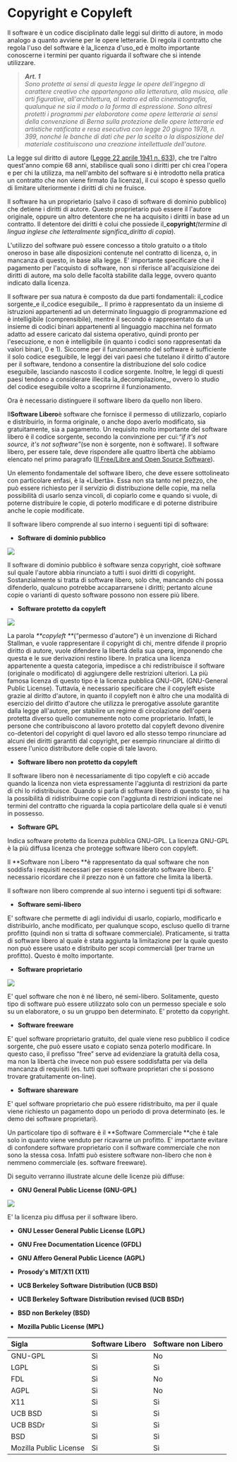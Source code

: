 # Copyright e Copyleft

Il software è un codice disciplinato dalle leggi sul diritto di autore, in modo analogo a quanto avviene per le opere letterarie. Di regola il contratto che regola l'uso del software è la\_licenza d'uso\_ed è molto importante conoscerne i termini per quanto riguarda il software che si intende utilizzare.

> _**Art. 1**_  
> _Sono protette ai sensi di questa legge le opere dell'ingegno di carattere creativo che appartengono alla letteratura, alla musica, alle arti figurative, all'architettura, al teatro ed alla cinematografia, qualunque ne sia il modo o la forma di espressione. Sono altresì protetti i programmi per elaboratore come opere letterarie ai sensi della convenzione di Berna sulla protezione delle opere letterarie ed artistiche ratificata e resa esecutiva con legge 20 giugno 1978, n. 399, nonché le banche di dati che per la scelta o la disposizione del materiale costituiscono una creazione intellettuale dell'autore._

La legge sul diritto di autore \([Legge 22 aprile 1941 n. 633](http://www.interlex.it/testi/l41_633.htm)\), che tre l'altro quest'anno compie 68 anni, stabilisce quali sono i diritti per chi crea l'opera e per chi la utilizza, ma nell'ambito del software si è introdotto nella pratica un contratto che non viene firmato \(la licenza\), il cui scopo è spesso quello di limitare ulteriormente i diritti di chi ne fruisce.

Il software ha un proprietario \(salvo il caso di software di dominio pubblico\) che detiene i diritti di autore. Questo proprietario può essere il l'autore originale, oppure un altro detentore che ne ha acquisito i diritti in base ad un contratto. Il detentore dei diritti è colui che possiede il_**copyright**_\(termine di lingua inglese che letteralmente significa_diritto di copia_\).

L'utilizzo del software può essere concesso a titolo gratuito o a titolo oneroso in base alle disposizioni contenute nel contratto di licenza, o, in mancanza di questo, in base alla legge. E' importante specificare che il pagamento per l'acquisto di software, non si riferisce all'acquisizione dei diritti di autore, ma solo delle facoltà stabilite dalla legge, ovvero quanto indicato dalla licenza.

Il software per sua natura è composto da due parti fondamentali: il_codice sorgente\_e il\_codice eseguibile_. Il primo è rappresentato da un insieme di istruzioni appartenenti ad un determinato linguaggio di programmazione ed è intelligibile \(comprensibile\), mentre il secondo è rappresentato da un insieme di codici binari appartenenti al linguaggio macchina nel formato adatto ad essere caricato dal sistema operativo, quindi pronto per l'esecuzione, e non è intelligibile \(in quanto i codici sono rappresentati da valori binari, 0 e 1\). Siccome per il funzionamento del software è sufficiente il solo codice eseguibile, le leggi dei vari paesi che tutelano il diritto d'autore per il software, tendono a consentire la distribuzione del solo codice eseguibile, lasciando nascosto il codice sorgente. Inoltre, le leggi di questi paesi tendono a considerare illecita la_decompilazione_, ovvero lo studio del codice eseguibile volto a scoprirne il funzionamento.

Ora è necessario distinguere il software libero da quello non libero.

Il**Software Libero**è software che fornisce il permesso di utilizzarlo, copiarlo e distribuirlo, in forma originale, o anche dopo averlo modificato, sia gratuitamente, sia a pagamento. Un requisito molto importante del software libero è il codice sorgente, secondo la convinzione per cui:_“if it's not source, it's not software”_\(se non è sorgente, non è software\). Il software libero, per essere tale, deve rispondere alle quattro libertà che abbiamo elencato nel primo paragrafo \([Il Free/Libre and Open Source Software](http://theopensourcepa.altervista.org/doku.php?id=open_source#il_free_libre_and_open_source_software)\).

Un elemento fondamentale del software libero, che deve essere sottolineato con particolare enfasi, è la «Libertà». Essa non sta tanto nel prezzo, che può essere richiesto per il servizio di distribuzione delle copie, ma nella possibilità di usarlo senza vincoli, di copiarlo come e quando si vuole, di poterne distribuire le copie, di poterlo modificare e di poterne distribuire anche le copie modificate.

Il software libero comprende al suo interno i seguenti tipi di software:

* **Software di dominio pubblico**

![](/assets/196px-pd-icon.svg.png)

Il software di dominio pubblico è software senza copyright, cioè software sul quale l'autore abbia rinunciato a tutti i suoi diritti di copyright. Sostanzialmente si tratta di software libero, solo che, mancando chi possa difenderlo, qualcuno potrebbe accaparrarsene i diritti; pertanto alcune copie o varianti di questo software possono non essere più libere.

* **Software protetto da copyleft**

![](/assets/logo-c.png)

La parola _**copyleft **_\(“permesso d'autore”\) è un invenzione di Richard Stallman, e vuole rappresentare il copyright di chi, mentre difende il proprio diritto di autore, vuole difendere la libertà della sua opera, imponendo che questa e le sue derivazioni restino libere. In pratica una licenza appartenente a questa categoria, impedisce a chi redistribuisce il software \(originale o modificato\) di aggiungere delle restrizioni ulteriori. La più famosa licenza di questo tipo è la licenza pubblica GNU-GPL \(GNU-General Public License\). Tuttavia, è necessario specificare che il copyleft esiste grazie al diritto d'autore, in quanto il copyleft non è altro che una modalità di esercizio del diritto d'autore che utilizza le prerogative assolute garantite dalla legge all'autore, per stabilire un regime di circolazione dell'opera protetta diverso quello comunemente noto come proprietario. Infatti, le persone che contribuiscono al lavoro protetto dal copyleft devono divenire co-detentori del copyright di quel lavoro ed allo stesso tempo rinunciare ad alcuni dei diritti garantiti dal copyright, per esempio rinunciare al diritto di essere l'unico distributore delle copie di tale lavoro.

* **Software libero non protetto da copyleft**

Il software libero non è necessariamente di tipo copyleft e ciò accade quando la licenza non vieta espressamente l'aggiunta di restrizioni da parte di chi lo ridistribuisce. Quando si parla di software libero di questo tipo, si ha la possibilità di ridistribuirne copie con l'aggiunta di restrizioni indicate nei termini del contratto che riguarda la copia particolare della quale si è venuti in possesso.

* **Software GPL**

Indica software protetto da licenza pubblica GNU-GPL. La licenza GNU-GPL è la più diffusa licenza che protegge software libero con copyleft.

Il **Software non Libero **è rappresentato da qual software che non soddisfa i requisiti necessari per essere considerato software libero. E' necessario ricordare che il prezzo non è un fattore che limita la libertà.

Il software non libero comprende al suo interno i seguenti tipi di software:

* **Software semi-libero**

E' software che permette di agli individui di usarlo, copiarlo, modificarlo e distribuirlo, anche modificato, per qualunque scopo, escluso quello di trarne profitto \(quindi non si tratta di software commerciale\). Praticamente, si tratta di software libero al quale è stata aggiunta la limitazione per la quale questo non può essere usato e distribuito per scopi commerciali \(per trarne un profitto\). Questo è molto importante.

* **Software proprietario**

![](/assets/197px-copyright.svg.png)

E' quel software che non è né libero, né semi-libero. Solitamente, questo tipo di software può essere utilizzato solo con un permesso speciale e solo su un elaboratore, o su un gruppo ben determinato. E' protetto da copyright.

* **Software freeware**

E' quel software proprietario gratuito, del quale viene reso pubblico il codice sorgente, che può essere usato e copiato senza poterlo modificare. In questo caso, il prefisso “free” serve ad evidenziare la gratuità della cosa, ma non la libertà che invece non può essere soddisfatta per via della mancanza di requisiti \(es. tutti quei software proprietari che si possono trovare gratuitamente on-line\).

* **Software shareware**

E' quel software proprietario che può essere ridistribuito, ma per il quale viene richiesto un pagamento dopo un periodo di prova determinato \(es. le demo dei software proprietari\).

Un particolare tipo di software è il **Software Commerciale **che è tale solo in quanto viene venduto per ricavarne un profitto. E' importante evitare di confondere software proprietario con il software commerciale che non sono la stessa cosa. Infatti può esistere software non-libero che non è nemmeno commerciale \(es. software freeware\).

Di seguito verranno illustrate alcune delle licenze più diffuse:

* **GNU General Public License \(GNU-GPL\)**

![](/assets/rosso.png)

E' la licenza piu diffusa per il software libero.

* **GNU Lesser General Public License \(LGPL\)**

* **GNU Free Documentation Licence \(GFDL\)**
* **GNU Affero General Public Licence \(AGPL\)**
* **Prosody's MIT/X11 \(X11\)**
* **UCB Berkeley Software Distribution \(UCB BSD\)**
* **UCB Berkeley Software Distribution revised \(UCB BSDr\)**
* **BSD non Berkeley \(BSD\)**
* **Mozilla Public License \(MPL\)**



| Sigla | Software Libero | Software non Libero |
| :--- | :--- | :--- |
| GNU-GPL | Sì | No |
| LGPL | Sì | Sì |
| FDL | Sì | No |
| AGPL | Sì | No |
| X11 | Sì | Sì |
| UCB BSD | Sì | Sì |
| UCB BSDr | Sì | Sì |
| BSD | Sì | Sì |
| Mozilla Public License | Si | Sì |



